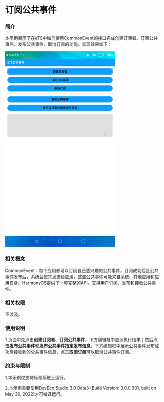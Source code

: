 # 订阅公共事件

### 简介

本示例展示了在eTS中如何使用CommonEvent的接口完成创建订阅者、订阅公共事件、发布公共事件、取消订阅的功能。实现效果如下：

![main](screenshots/device/main.png)

### 相关概念

CommonEvent：每个应用都可以订阅自己感兴趣的公共事件，订阅成功后且公共事件发布后，系统会把其发送给应用。这些公共事件可能来自系统、其他应用和应用自身。HarmonyOS提供了一套完整的API，支持用户订阅、发布和接收公共事件。

### 相关权限

不涉及。

### 使用说明

1.页面中先点击**创建订阅者**、**订阅公共事件**，下方编辑框中显示执行结果；然后点击**发布公共事件**和**发布公共事件指定发布信息**，下方编辑框中展示公共事件发布成功后接收到的公共事件信息，点击**取消订阅**可以取消公共事件订阅。

### 约束与限制

1.本示例仅支持标准系统上运行。

2.本示例需要使用DevEco Studio 3.0 Beta3 (Build Version: 3.0.0.901, built on May 30, 2022)才可编译运行。